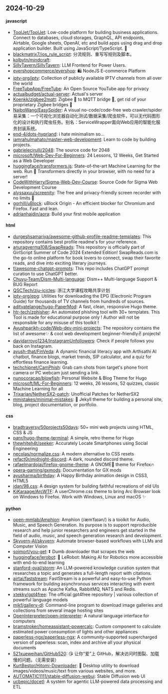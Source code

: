 ## 2024-10-29

#### javascript
* [ToolJet/ToolJet](https://github.com/ToolJet/ToolJet): Low-code platform for building business applications. Connect to databases, cloud storages, GraphQL, API endpoints, Airtable, Google sheets, OpenAI, etc and build apps using drag and drop application builder. Built using JavaScript/TypeScript. 🚀
* [blackmatrix7/ios_rule_script](https://github.com/blackmatrix7/ios_rule_script): 分流规则、重写写规则及脚本。
* [kolbytn/mindcraft](https://github.com/kolbytn/mindcraft): 
* [SillyTavern/SillyTavern](https://github.com/SillyTavern/SillyTavern): LLM Frontend for Power Users.
* [evershopcommerce/evershop](https://github.com/evershopcommerce/evershop): 🛍️ NodeJS E-commerce Platform
* [iptv-org/iptv](https://github.com/iptv-org/iptv): Collection of publicly available IPTV channels from all over the world
* [FreeTubeApp/FreeTube](https://github.com/FreeTubeApp/FreeTube): An Open Source YouTube app for privacy
* [actualbudget/actual-server](https://github.com/actualbudget/actual-server): Actual's server
* [Koenkk/zigbee2mqtt](https://github.com/Koenkk/zigbee2mqtt): Zigbee 🐝 to MQTT bridge 🌉, get rid of your proprietary Zigbee bridges 🔨
* [NaiboWang/EasySpider](https://github.com/NaiboWang/EasySpider): A visual no-code/code-free web crawler/spider易采集：一个可视化浏览器自动化测试/数据采集/爬虫软件，可以无代码图形化的设计和执行爬虫任务。别名：ServiceWrapper面向Web应用的智能化服务封装系统。
* [end-4/dots-hyprland](https://github.com/end-4/dots-hyprland): i hate minimalism so...
* [iamrahulmahato/master-web-development](https://github.com/iamrahulmahato/master-web-development): Learn to code by building projects.
* [gabrielecirulli/2048](https://github.com/gabrielecirulli/2048): The source code for 2048
* [microsoft/Web-Dev-For-Beginners](https://github.com/microsoft/Web-Dev-For-Beginners): 24 Lessons, 12 Weeks, Get Started as a Web Developer
* [huggingface/transformers.js](https://github.com/huggingface/transformers.js): State-of-the-art Machine Learning for the web. Run 🤗 Transformers directly in your browser, with no need for a server!
* [CodeWithHarry/Sigma-Web-Dev-Course](https://github.com/CodeWithHarry/Sigma-Web-Dev-Course): Source Code for Sigma Web Development Course
* [alyssaxuu/screenity](https://github.com/alyssaxuu/screenity): The free and privacy-friendly screen recorder with no limits 🎥
* [gorhill/uBlock](https://github.com/gorhill/uBlock): uBlock Origin - An efficient blocker for Chromium and Firefox. Fast and lean.
* [adrianhajdin/aora](https://github.com/adrianhajdin/aora): Build your first mobile application

#### html
* [durgeshsamariya/awesome-github-profile-readme-templates](https://github.com/durgeshsamariya/awesome-github-profile-readme-templates): This repository contains best profile readme's for your reference.
* [anuragverma108/SwapReads](https://github.com/anuragverma108/SwapReads): This repository is officially part of GirlScript Summer of Code 2024 Extended Edition! SwapReads.com is the go-to online platform for book lovers to connect, swap their favorite reads, and dive into exciting literary journeys.
* [f/awesome-chatgpt-prompts](https://github.com/f/awesome-chatgpt-prompts): This repo includes ChatGPT prompt curation to use ChatGPT better.
* [Chuyu-Team/Dism-Multi-language](https://github.com/Chuyu-Team/Dism-Multi-language): Dism++ Multi-language Support & BUG Report
* [QSCTech/zju-icicles](https://github.com/QSCTech/zju-icicles): 浙江大学课程攻略共享计划
* [iptv-org/epg](https://github.com/iptv-org/epg): Utilities for downloading the EPG (Electronic Program Guide) for thousands of TV channels from hundreds of sources.
* [adityatelange/hugo-PaperMod](https://github.com/adityatelange/hugo-PaperMod): A fast, clean, responsive Hugo theme.
* [htr-tech/zphisher](https://github.com/htr-tech/zphisher): An automated phishing tool with 30+ templates. This Tool is made for educational purpose only ! Author will not be responsible for any misuse of this toolkit !
* [Ayushparikh-code/Web-dev-mini-projects](https://github.com/Ayushparikh-code/Web-dev-mini-projects): The repository contains the list of awesome✨ & cool web development beginner-friendly✌️ projects!
* [davidarroyo1234/InstagramUnfollowers](https://github.com/davidarroyo1234/InstagramUnfollowers): Check if people follows you back on Instagram.
* [ayush-that/FinVeda](https://github.com/ayush-that/FinVeda): A dynamic financial literacy app with Arthsathi AI chatbot, finance blogs, market trends, SIP calculator, and a quiz for effortless finance learning.
* [techchipnet/CamPhish](https://github.com/techchipnet/CamPhish): Grab cam shots from target's phone front camera or PC webcam just sending a link.
* [nunocoracao/blowfish](https://github.com/nunocoracao/blowfish): Personal Website & Blog Theme for Hugo
* [microsoft/ML-For-Beginners](https://github.com/microsoft/ML-For-Beginners): 12 weeks, 26 lessons, 52 quizzes, classic Machine Learning for all
* [Trixarian/NetherSX2-patch](https://github.com/Trixarian/NetherSX2-patch): Unofficial Patches for NetherSX2
* [mmistakes/minimal-mistakes](https://github.com/mmistakes/minimal-mistakes): 📐 Jekyll theme for building a personal site, blog, project documentation, or portfolio.

#### css
* [bradtraversy/50projects50days](https://github.com/bradtraversy/50projects50days): 50+ mini web projects using HTML, CSS & JS
* [panr/hugo-theme-terminal](https://github.com/panr/hugo-theme-terminal): A simple, retro theme for Hugo
* [thewhiteh4t/seeker](https://github.com/thewhiteh4t/seeker): Accurately Locate Smartphones using Social Engineering
* [necolas/normalize.css](https://github.com/necolas/normalize.css): A modern alternative to CSS resets
* [refact0r/midnight-discord](https://github.com/refact0r/midnight-discord): A dark, rounded discord theme.
* [rafaelmardojai/firefox-gnome-theme](https://github.com/rafaelmardojai/firefox-gnome-theme): A GNOME👣 theme for Firefox🔥
* [opera-gaming/gxmods](https://github.com/opera-gaming/gxmods): Documentation for GX mods
* [ayusharma/birthday](https://github.com/ayusharma/birthday): A Happy Birthday animation design in CSS3, HTML5
* [jdan/98.css](https://github.com/jdan/98.css): A design system for building faithful recreations of old UIs
* [KiKaraage/ArcWTF](https://github.com/KiKaraage/ArcWTF): A userChrome.css theme to bring Arc Browser look on Windows to Firefox. Work with Windows, Linux and macOS ✨

#### python
* [open-mmlab/Amphion](https://github.com/open-mmlab/Amphion): Amphion (/æmˈfaɪən/) is a toolkit for Audio, Music, and Speech Generation. Its purpose is to support reproducible research and help junior researchers and engineers get started in the field of audio, music, and speech generation research and development.
* [Skyvern-AI/skyvern](https://github.com/Skyvern-AI/skyvern): Automate browser-based workflows with LLMs and Computer Vision
* [soimort/you-get](https://github.com/soimort/you-get): ⏬ Dumb downloader that scrapes the web
* [huggingface/lerobot](https://github.com/huggingface/lerobot): 🤗 LeRobot: Making AI for Robotics more accessible with end-to-end learning
* [stanford-oval/storm](https://github.com/stanford-oval/storm): An LLM-powered knowledge curation system that researches a topic and generates a full-length report with citations.
* [airtai/faststream](https://github.com/airtai/faststream): FastStream is a powerful and easy-to-use Python framework for building asynchronous services interacting with event streams such as Apache Kafka, RabbitMQ, NATS and Redis.
* [xtekky/gpt4free](https://github.com/xtekky/gpt4free): The official gpt4free repository | various collection of powerful language models
* [mikf/gallery-dl](https://github.com/mikf/gallery-dl): Command-line program to download image galleries and collections from several image hosting sites
* [OpenInterpreter/open-interpreter](https://github.com/OpenInterpreter/open-interpreter): A natural language interface for computers
* [bramstroker/homeassistant-powercalc](https://github.com/bramstroker/homeassistant-powercalc): Custom component to calculate estimated power consumption of lights and other appliances
* [paperless-ngx/paperless-ngx](https://github.com/paperless-ngx/paperless-ngx): A community-supported supercharged version of paperless: scan, index and archive all your physical documents
* [521xueweihan/GitHub520](https://github.com/521xueweihan/GitHub520): 😘 让你“爱”上 GitHub，解决访问时图裂、加载慢的问题。（无需安装）
* [KurtBestor/Hitomi-Downloader](https://github.com/KurtBestor/Hitomi-Downloader): 🍰 Desktop utility to download images/videos/music/text from various websites, and more.
* [AUTOMATIC1111/stable-diffusion-webui](https://github.com/AUTOMATIC1111/stable-diffusion-webui): Stable Diffusion web UI
* [ucbepic/docetl](https://github.com/ucbepic/docetl): A system for agentic LLM-powered data processing and ETL
